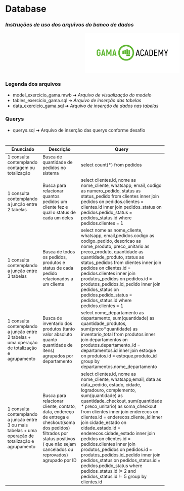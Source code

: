  # Database 
 ### _Instruções de uso dos arquivos do banco de dados_
<div align='center'>
<img src='https://raw.githubusercontent.com/DanielObara/Gama-Academy-Challenge01/master/.github/logo.png' width='300' style='margin-left:50%'>
</div>

<h3>Legenda dos arquivos</h3>
<p>
<ul>
<li>model_exercicio_gama.mwb &#10140; <i>Arquivo de visualização do modelo</i></li>
<li>tables_exercicio_gama.sql &#10140; <i>Arquivo de inserção das tabelas</i></li>
<li>data_exercicio_gama.sql &#10140; <i>Arquivo de inserção de dados nas tabelas</i></li>
</ul>
</p>

<h3> Querys </h3>

<ul>
<li>querys.sql &#10140; Arquivo de inserção das querys conforme desafio</li>
</ul>

#

| Enunciado | Descrição | Query |
|-|-|-|
| 1 consulta contemplando contagem ou totalização | Busca de quantidade de pedidos no sistema | select count(*) from pedidos |
| 1 consulta contemplando a junção entre 2 tabelas | Busca para relacionar quantos pedidos um cliente fez e qual o status de cada um deles | select clientes.id, nome as nome_cliente, whatsapp, email, codigo as numero_pedido, status as status_pedido from clientes inner join pedidos on pedidos.clientes = clientes.id inner join pedidos_status on pedidos.pedido_status = pedidos_status.id where pedidos.clientes = 1 |
| 1 consulta contemplando a junção entre 3 tabelas | Busca de todos os pedidos, produtos e status de cada pedido relacionados a um cliente | select nome as nome_cliente, whatsapp, email,pedidos.codigo as codigo_pedido, descricao as nome_produto, preco_unitario as preco_produto, quantidade as quantidade_produto, status as status_pedidos from clientes inner join pedidos on clientes.id = pedidos.clientes inner join produtos_pedidos on pedidos.id = produtos_pedidos.id_pedido inner join pedidos_status on pedidos.pedido_status = pedidos_status.id where pedidos.clientes = 1 |
| 1 consulta contemplando a junção entre 2 tabelas + uma operação de totalização e agrupamento | Busca de inventario dos produtos (tanto valor absoluto quanto quantidade de itens) agrupados por departamento | select nome_departamento as departamento, sum(quantidade) as quantidade_produtos, sum(preco*quantidade) as inventario_total from produtos inner join departamentos on produtos.departamento_id = departamentos.id inner join estoque on produtos.id = estoque.produto_id group by departamentos.nome_departamento |
| 1 consulta contemplando a junção entre 3 ou mais tabelas + uma operação de totalização e agrupamento | Busca para relacionar cliente, contato, data, endereço de entrega e checkout(soma dos pedidos) filtrados por status positivos ( que não sejam cancelados ou reprovados) agrupado por ID | select clientes.id, nome as nome_cliente, whatsapp,email, data as data_pedido, estado, cidade, logradouro, complemento, sum(quantidade) as quantidade_checkout, sum(quantidade * preco_unitario) as soma_checkout from clientes inner join enderecos on clientes.id = enderecos.cliente_id inner join cidade_estado on cidade_estado.id = enderecos.cidade_estado inner join pedidos on clientes.id = pedidos.clientes inner join produtos_pedidos on pedidos.id = produtos_pedidos.id_pedido inner join pedidos_status on pedidos_status.id = pedidos.pedido_status where pedidos_status.id != 2 and pedidos_status.id != 5 group by clientes.id |